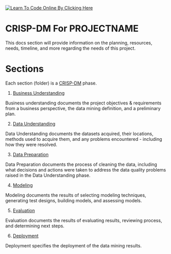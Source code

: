 <a href='https://www.learntocodeonline.com/'>![Learn To Code Online By Clicking Here](../../../../Images/learn-to-code-online.png?raw=true "Learn To Code Online")</a>

# CRISP-DM For PROJECTNAME

This docs section will provide information on the planning, resources, needs, timeline, and more regarding the needs of this project.

# Sections

Each section (folder) is a [CRISP-DM](../README.md) phase.

1. [Business Understanding](1_business_understanding/README.MD)

Business understanding documents the project objectives & requirements from a business perspective, the data mining definition, and a preliminary plan.

2. [Data Understanding](2_data_understanding/README.MD)

Data Understanding documents the datasets acquired, their locations, methods used to acquire them, and any problems encountered - including how they were resolved.

3. [Data Preparation](3_data_preparation/README.MD)

Data Preparation documents the process of cleaning the data, including what decisions and actions were taken to address the data quality problems raised in the Data Understanding phase. 

4. [Modeling](4_modeling/README.MD)

Modeling documents the results of selecting modeling techniques, generating test designs, building models, and assessing models.

5. [Evaluation](5_evaluation/README.MD)

Evaluation documents the results of evaluating results, reviewing process, and determining next steps. 

6. [Deployment](6_deployment/README.MD)

Deployment specifies the deployment of the data mining results.